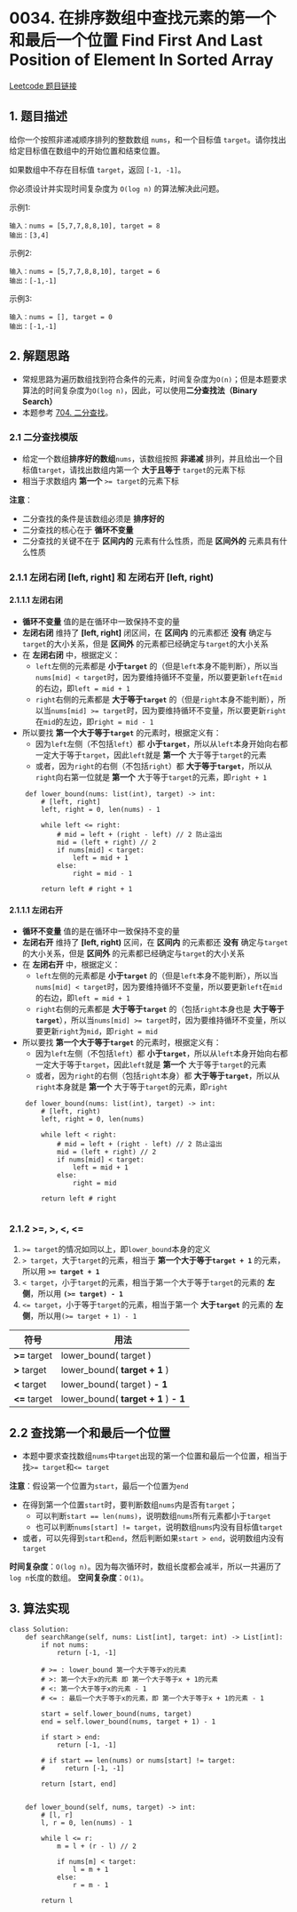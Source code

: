 # 0034. 在排序数组中查找元素的第一个和最后一个位置 Find First And Last Position of Element In Sorted Array
[Leetcode 题目链接](https://leetcode.cn/problems/find-first-and-last-position-of-element-in-sorted-array/description/)

## 1. 题目描述
给你一个按照非递减顺序排列的整数数组 `nums`，和一个目标值 `target`。请你找出给定目标值在数组中的开始位置和结束位置。

如果数组中不存在目标值 `target`，返回 `[-1, -1]`。

你必须设计并实现时间复杂度为 `O(log n)` 的算法解决此问题。

示例1:
```
输入：nums = [5,7,7,8,8,10], target = 8
输出：[3,4]
```

示例2:
```
输入：nums = [5,7,7,8,8,10], target = 6
输出：[-1,-1]
```

示例3:
```
输入：nums = [], target = 0
输出：[-1,-1]
```

## 2. 解题思路
- 常规思路为遍历数组找到符合条件的元素，时间复杂度为`O(n)`；但是本题要求算法的时间复杂度为`O(log n)`，因此，可以使用**二分查找法（Binary Search）**
- 本题参考 [704. 二分查找](/leetcode/0704_二分查找.md)。

### 2.1 二分查找模版
- 给定一个数组**排序好的数组**`nums`，该数组按照 **非递减** 排列，并且给出一个目标值`target`，请找出数组内第一个 **大于且等于** `target`的元素下标
- 相当于求数组内 **第一个** `>= target`的元素下标

**注意**：
- 二分查找的条件是该数组必须是 **排序好的**
- 二分查找的核心在于 **循环不变量**
- 二分查找的关键不在于  **区间内的** 元素有什么性质，而是 **区间外的** 元素具有什么性质

### 2.1.1 左闭右闭 [left, right] 和 左闭右开 [left, right)
#### 2.1.1.1 左闭右闭
- **循环不变量** 值的是在循环中一致保持不变的量
- **左闭右闭** 维持了 **[left, right]** 闭区间，在 **区间内** 的元素都还 **没有** 确定与`target`的大小关系，但是 **区间外** 的元素都已经确定与`target`的大小关系
- 在 **左闭右闭** 中，根据定义：
  - `left`左侧的元素都是 **小于`target`** 的（但是`left`本身不能判断），所以当`nums[mid] < target`时，因为要维持循环不变量，所以要更新`left`在`mid`的右边，即`left = mid + 1`
  - `right`右侧的元素都是 **大于等于`target`** 的（但是`right`本身不能判断），所以当`nums[mid] >= target`时，因为要维持循环不变量，所以要更新`right`在`mid`的左边，即`right = mid - 1`
- 所以要找 **第一个大于等于`target`** 的元素时，根据定义有：
  - 因为`left`左侧（不包括`left`）都 **小于`target`**，所以从`left`本身开始向右都一定大于等于`target`，因此`left`就是 **第一个** 大于等于`target`的元素
  - 或者，因为`right`的右侧（不包括`right`）都 **大于等于`target`**，所以从`right`向右第一位就是 **第一个** 大于等于`target`的元素，即`right + 1`
```Py
    def lower_bound(nums: list(int), target) -> int:
        # [left, right]
        left, right = 0, len(nums) - 1

        while left <= right:
            # mid = left + (right - left) // 2 防止溢出
            mid = (left + right) // 2
            if nums[mid] < target:
                left = mid + 1
            else:
                right = mid - 1
        
        return left # right + 1
```

#### 2.1.1.1 左闭右开
- **循环不变量** 值的是在循环中一致保持不变的量
- **左闭右开** 维持了 **[left, right)** 区间，在 **区间内** 的元素都还 **没有** 确定与`target`的大小关系，但是 **区间外** 的元素都已经确定与`target`的大小关系
- 在 **左闭右开** 中，根据定义：
  - `left`左侧的元素都是 **小于`target`** 的（但是`left`本身不能判断），所以当`nums[mid] < target`时，因为要维持循环不变量，所以要更新`left`在`mid`的右边，即`left = mid + 1`
  - `right`右侧的元素都是 **大于等于`target`** 的（包括`right`本身也是 **大于等于`target`**），所以当`nums[mid] >= target`时，因为要维持循环不变量，所以要更新`right`为`mid`，即`right = mid`
- 所以要找 **第一个大于等于`target`** 的元素时，根据定义有：
  - 因为`left`左侧（不包括`left`）都 **小于`target`**，所以从`left`本身开始向右都一定大于等于`target`，因此`left`就是 **第一个** 大于等于`target`的元素
  - 或者，因为`right`的右侧（包括`right`本身）都 **大于等于`target`**，所以从`right`本身就是 **第一个** 大于等于`target`的元素，即`right`
```Py
    def lower_bound(nums: list(int), target) -> int:
        # [left, right)
        left, right = 0, len(nums)

        while left < right:
            # mid = left + (right - left) // 2 防止溢出
            mid = (left + right) // 2
            if nums[mid] < target:
                left = mid + 1
            else:
                right = mid
        
        return left # right 
        
```

### 2.1.2 >=, >, <, <=
1. `>= target`的情况如同以上，即`lower_bound`本身的定义
2. `> target`，大于`target`的元素，相当于 **第一个大于等于`target + 1`** 的元素，所以用 **`>= target + 1`**
3. `< target`，小于`target`的元素，相当于第一个大于等于`target`的元素的 **左侧**，所以用 **`(>= target) - 1`**
4. `<= target`，小于等于`target`的元素，相当于第一个 **大于`target`** 的元素的 **左侧**，所以用`(>= target + 1) - 1`

| 符号 | 用法 |
| ----------- | ----------- | 
| **>=** target | lower_bound( target ) |
| **>** target | lower_bound( **target + 1** ) |
| **<** target | lower_bound( target ) **- 1** |
| **<=** target | lower_bound( **target + 1** ) **- 1** |

## 2.2 查找第一个和最后一个位置
- 本题中要求查找数组`nums`中`target`出现的第一个位置和最后一个位置，相当于找`>= target`和`<= target`

**注意**：假设第一个位置为`start`，最后一个位置为`end`
- 在得到第一个位置`start`时，要判断数组`nums`内是否有`target`；
  - 可以判断`start == len(nums)`，说明数组`nums`所有元素都小于`target`
  - 也可以判断`nums[start] != target`，说明数组`nums`内没有目标值`target`
- 或者，可以先得到`start`和`end`，然后判断如果`start > end`，说明数组内没有`target`

**时间复杂度**：`O(log n)`。因为每次循环时，数组长度都会减半，所以一共遍历了`log n`长度的数组。
**空间复杂度**：`O(1)`。

## 3. 算法实现
```Py
class Solution:
    def searchRange(self, nums: List[int], target: int) -> List[int]:
        if not nums:
            return [-1, -1]

        # >= : lower_bound 第一个大于等于x的元素
        # >: 第一个大于x的元素 即 第一个大于等于x + 1的元素
        # <: 第一个大于等于x的元素 - 1
        # <= : 最后一个大于等于x的元素，即 第一个大于等于x + 1的元素 - 1

        start = self.lower_bound(nums, target)
        end = self.lower_bound(nums, target + 1) - 1
        
        if start > end:
            return [-1, -1]

        # if start == len(nums) or nums[start] != target:
        #     return [-1, -1]

        return [start, end]
        

    def lower_bound(self, nums, target) -> int:
        # [l, r]
        l, r = 0, len(nums) - 1

        while l <= r:
            m = l + (r - l) // 2

            if nums[m] < target:
                l = m + 1
            else:
                r = m - 1

        return l
```
